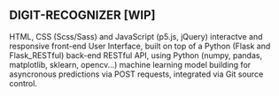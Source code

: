 ## DIGIT-RECOGNIZER \[WIP]

HTML, CSS (Scss/Sass) and JavaScript (p5.js, jQuery) interactve and responsive front-end User Interface, built on top of a Python (Flask and Flask_RESTful) back-end RESTful API, using Python (numpy, pandas, matplotlib, sklearn, opencv...) machine learning model building for asyncronous predictions via POST requests, integrated via Git source control.
